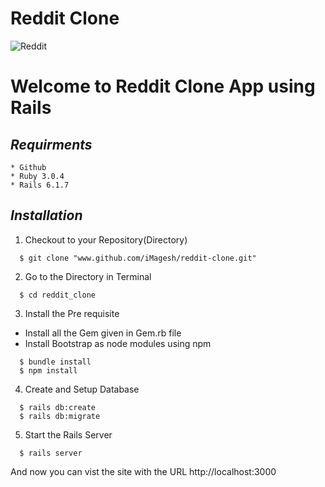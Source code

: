 # Reddit Clone
![Reddit](https://play-lh.googleusercontent.com/MDRjKWEIHO9cGiWt-tlvOGpAP3x14_89jwAT-nQTS6Fra-gxfakizwJ3NHBTClNGYK4)
<br />
<h1> Welcome to Reddit Clone App using Rails </h1>

## _Requirments_
```
* Github
* Ruby 3.0.4
* Rails 6.1.7
```

## _Installation_
1. Checkout to your Repository(Directory)
```
  $ git clone "www.github.com/iMagesh/reddit-clone.git"
```
2. Go to the Directory in Terminal
```
  $ cd reddit_clone
```
3. Install the Pre requisite
  - Install all the Gem given in Gem.rb file
  - Install Bootstrap as node modules using npm
```
  $ bundle install
  $ npm install 
```
4. Create and Setup Database
```
  $ rails db:create
  $ rails db:migrate
```
5. Start the Rails Server
```
  $ rails server
```
And now you can vist the site with the URL http://localhost:3000
